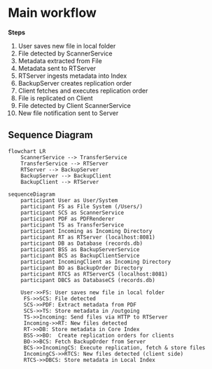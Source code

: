 # Main workflow
**Steps**

1. User saves new file in local folder
2. File detected by ScannerService
3.	Metadata extracted from File
4. Metadata sent to RTServer
5. RTServer ingests metadata into Index
6. BackupServer creates replication order
7. Client fetches and executes replication order
8. File is replicated on Client
9. File detected by Client ScannerService
10. New file notification sent to Server

## Sequence Diagram

```mermaid
flowchart LR
    ScannerService --> TransferService 
    TransferService --> RTServer
    RTServer --> BackupServer
    BackupServer --> BackupClient
    BackupClient --> RTServer
```

```mermaid
sequenceDiagram
    participant User as User/System
    participant FS as File System (/Users/)
    participant SCS as ScannerService
    participant PDF as PDFRenderer
    participant TS as TransferService
    participant Incoming as Incoming Directory
    participant RT as RTServer (localhost:8081)
    participant DB as Database (records.db)
    participant BSS as BackupServerService
    participant BCS as BackupClientService
    participant IncomingClient as Incoming Directory
    participant BO as BackupOrder Directory
    participant RTCS as RTServerCS (localhost:8081)
    participant DBCS as DatabaseCS (records.db)

    User->>FS: User saves new file in local folder
	 FS->>SCS: File detected
	 SCS->>PDF: Extract metadata from PDF
	 SCS->>TS: Store metadata in /outgoing
	 TS->>Incoming: Send files via HTTP to RTServer
	 Incoming->>RT: New files detected
	 RT->>DB: Store metadata in Core Index
	 BSS->>BO:  Create replication orders for clients
	 BO->>BCS: Fetch BackupOrder from Server
	 BCS->>IncomingCS: Execute replication, fetch & store files 
	 IncomingCS->>RTCS: New files detected (client side)
	 RTCS->>DBCS: Store metadata in Local Index
    
```